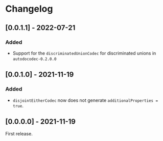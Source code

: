 # Changelog

## [0.0.1.1] - 2022-07-21

### Added

* Support for the `discriminatedUnionCodec` for discriminated unions in `autodocodec-0.2.0.0`

## [0.0.1.0] - 2021-11-19

### Added

* `disjointEitherCodec` now does not generate `additionalProperties = true`.

## [0.0.0.0] - 2021-11-19

First release.
